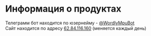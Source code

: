 # Информация о продуктах

Телеграмм бот находится по юзернейму - [@WordlyMpuBot](https://t.me/WordlyMpuBot)  
Сайт находится по адресу [62.84.116.160](http://62.84.116.160) (меняется каждый день)
